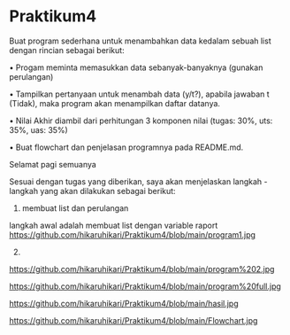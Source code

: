 # Praktikum4

Buat program sederhana untuk menambahkan data kedalam sebuah list dengan rincian sebagai berikut:

• Progam meminta memasukkan data sebanyak-banyaknya (gunakan perulangan)

• Tampilkan pertanyaan untuk menambah data (y/t?), apabila jawaban t (Tidak), maka program akan menampilkan daftar datanya. 

• Nilai Akhir diambil dari perhitungan 3 komponen nilai (tugas: 30%, uts: 35%, uas: 35%)

• Buat flowchart dan penjelasan programnya pada README.md.

Selamat pagi semuanya

Sesuai dengan tugas yang diberikan, saya akan menjelaskan langkah - langkah yang akan dilakukan sebagai berikut:

1. membuat list dan perulangan

langkah awal adalah membuat list dengan variable raport
https://github.com/hikaruhikari/Praktikum4/blob/main/program1.jpg

2. 
https://github.com/hikaruhikari/Praktikum4/blob/main/program%202.jpg

https://github.com/hikaruhikari/Praktikum4/blob/main/program%20full.jpg


https://github.com/hikaruhikari/Praktikum4/blob/main/hasil.jpg



https://github.com/hikaruhikari/Praktikum4/blob/main/Flowchart.jpg
